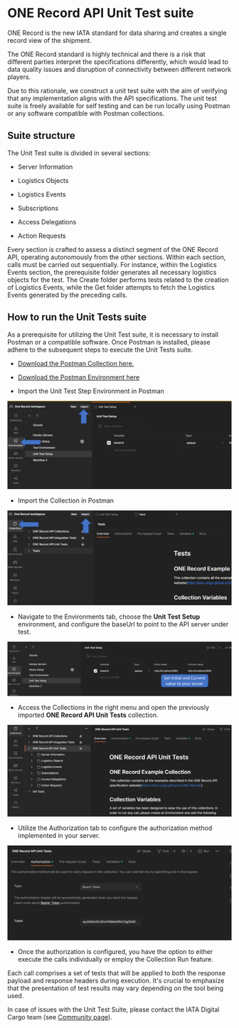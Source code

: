 # ONE Record API Unit Test suite

ONE Record is the new IATA standard for data sharing and creates a single record view of the shipment.

The ONE Record standard is highly technical and there is a risk that different parties interpret the specifications differently, which would lead to data quality issues and disruption of connectivity between different network players. 

Due to this rationale, we construct a unit test suite with the aim of verifying that any implementation aligns with the API specifications.
The unit test suite is freely available for self testing and can be run locally using Postman or any software compatible with Postman collections.

## Suite structure

The Unit Test suite is divided in several sections:

- Server Information

- Logistics Objects

- Logistics Events

- Subscriptions

- Access Delegations

- Action Requests

Every section is crafted to assess a distinct segment of the ONE Record API, operating autonomously from the other sections. Within each section, calls must be carried out sequentially. For instance, within the Logistics Events section, the prerequisite folder generates all necessary logistics objects for the test. The Create folder performs tests related to the creation of Logistics Events, while the Get folder attempts to fetch the Logistics Events generated by the preceding calls.

## How to run the Unit Tests suite

As a prerequisite for utilizing the Unit Test suite, it is necessary to install Postman or a compatible software.
Once Postman is installed, please adhere to the subsequent steps to execute the Unit Tests suite.

- [Download the Postman Collection here.](./assets/unit-tests/1R_Unit_Tests.postman_collection) 

- [Download the Postman Environment here](./assets/unit-tests/Unit_Test_Setup.postman_environment)  

- Import the Unit Test Step Environment in Postman

![Postman Environment](./img/unit-tests/postmanEnv.png)

- Import the Collection in Postman

![Postman Collection](./img/unit-tests/postmanColl.png)

- Navigate to the Environments tab, choose the **Unit Test Setup** environment, and configure the baseUrl to point to the API server under test.

![Environment Configuration](./img/unit-tests/envConfig.png)

- Access the Collections in the right menu and open the previously imported **ONE Record API Unit Tests** collection.

![Unit Test suite](./img/unit-tests/testCollection.png)

- Utilize the Authorization tab to configure the authorization method implemented in your server.

![Authorization setup](./img/unit-tests/authSetup.png)

- Once the authorization is configured, you have the option to either execute the calls individually or employ the Collection Run feature. 

Each call comprises a set of tests that will be applied to both the response payload and response headers during execution. It's crucial to emphasize that the presentation of test results may vary depending on the tool being used.

In case of issues with the Unit Test Suite, please contact the IATA Digital Cargo team (see [Community page](../../docs/General/community.md)).